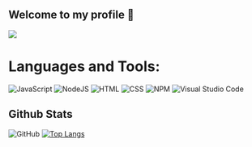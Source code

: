 ## Welcome to my profile 👋
<img src='https://cdn.discordapp.com/attachments/951697286470201384/961665517628842064/-1rgewegrgre.png'>

# Languages and Tools:
![JavaScript](https://shields.io/badge/-JavaScript-090909?style=for-the-badge&logo=javascript&logoColor=e9d54d)
![NodeJS](https://shields.io/badge/-Node.js-090909?style=for-the-badge&logo=node.js)
![HTML](https://shields.io/badge/-HTML-090909?style=for-the-badge&logo=html5)
![CSS](https://shields.io/badge/-CSS-090909?style=for-the-badge&logo=css3)
![NPM](https://shields.io/badge/-NPM-ca3a3a?style=flat-square&logo=npm&logoColor=ffffff)
![Visual Studio Code](https://shields.io/badge/-Visual_Studio_Code-3a7aaf?style=flat-square&logo=visual-studio-code&logoColor=ffffff)
## Github Stats
![GitHub](https://github-readme-stats.vercel.app/api?username=HekaHub&show_icons=true&theme=merko)
[![Top Langs](https://github-readme-stats.vercel.app/api/top-langs/?username=HekaHub&layout=compact&theme=merko)](https://github.com/HekaHub/github-readme-stats)
